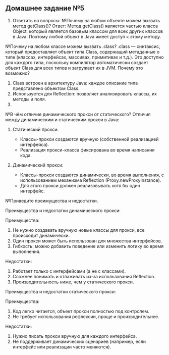 ## Домашнее задание №5
1. Ответить на вопросы:
№Почему на любом объекте можем вызвать метод getClass()?
Ответ: Метод getClass() является частью класса Object, который является базовым классом для всех других классов в Java. Поэтому любой объект в Java имеет доступ к этому методу.

№Почему на любом классе можем вызвать .class?
.class — синтаксис, который предоставляет объект типа Class, содержащий метаданные о типе (классах, интерфейсах, массивах, примитивах и т.д.). 
Это доступно для каждого типа, поскольку компилятор автоматически создает объект Class для всех типов и загружает их в JVM.
Почему это возможно?
1. Class встроен в архитектуру Java: каждое описание типа представлено объектом Class.
2. Используется для Reflection: позволяет анализировать классы, их методы и поля.
3. 

№В чём отличие динамического прокси от статического?
Отличия между динамическим и статическим прокси в Java:

1. Статический прокси:
   - Классы-прокси создаются вручную (собственной реализацией интерфейса).
   - Реализация прокси-класса фиксирована во время написания кода.

2. Динамический прокси:
   - Классы-прокси создаются динамически, во время выполнения, с использованием механизма Reflection (Proxy.newProxyInstance).
   - Для этого прокси должен реализовывать хотя бы один интерфейс.
   
№Приведите преимущества и недостатки.

Преимущества и недостатки динамического прокси:

Преимущества:
   1. Не нужно создавать вручную новые классы для прокси, все происходит динамически.
   2. Один прокси может быть использован для множества интерфейсов.
   3. Гибкость: можно добавить поведение или изменить логику во время выполнения.

Недостатки:
   1. Работает только с интерфейсами (а не с классами).
   2. Сложнее понимать и отлаживать из-за использования Reflection.
   3. Производительность ниже, чем у статического прокси.

Преимущества и недостатки статического прокси:

Преимущества:
   1. Код легко читается, объект прокси полностью под контролем.
   2. Не требует использования рефлексии, проще и производительнее.

Недостатки:
   1. Нужно писать прокси вручную для каждого интерфейса.
   2. Не поддерживает динамических сценариев (например, если интерфейс или реализации часто меняются).
